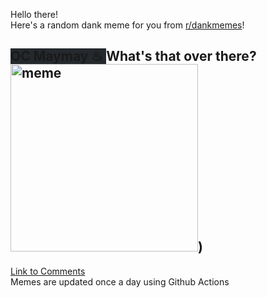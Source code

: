 Hello there! <br>Here's a random dank meme for you from [r/dankmemes](https://reddit.com/r/dankmemes)!<br>
## <span style="background-color: #24292e">OC Maymay ♨ </span> What's that over there?<br><img src="https://i.redd.it/frikff92vxj51.gif" alt="meme" width="300"/>)<br>
[Link to Comments](https://reddit.com/r/dankmemes/comments/iirwp8/whats_that_over_there/)<br>
Memes are updated once a day using Github Actions